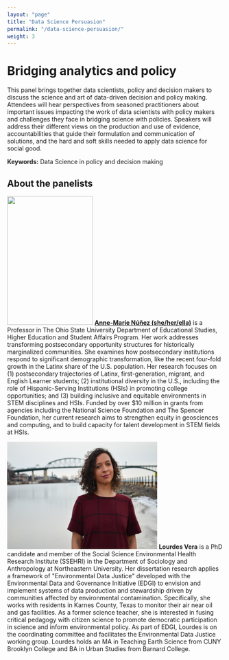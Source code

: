 ```yaml
---
layout: "page"
title: "Data Science Persuasion"
permalink: "/data-science-persuasion/"
weight: 3
---
```

  
# Bridging analytics and policy
This panel brings together data scientists, policy and decision makers to discuss the science and art of data-driven decision and policy making. 
Attendees will hear perspectives from seasoned practitioners about important issues impacting the work of data scientists with policy makers and challenges 
they face in bridging science with policies. Speakers will address their different views on the production and use of evidence, accountabilities that guide 
their formulation and communication of solutions, and the hard and soft skills needed to apply data science for social good.


**Keywords:** Data Science in policy and decision making


## About the panelists

<img src="https://static.wixstatic.com/media/786371_bf1f390e81b145adad12dee449db88a9~mv2.jpg/v1/fill/w_388,h_468,al_c,q_80,usm_0.66_1.00_0.01/anemarie-12.webp"  width="200" height="300"> **[Anne-Marie Núñez (she/her/ella)](https://www.annemarienunez.com/)** is a Professor in The Ohio State University Department of Educational Studies, Higher Education and Student Affairs Program. Her work addresses transforming postsecondary opportunity structures for historically marginalized communities. She examines how postsecondary institutions respond to significant demographic transformation, like the recent four-fold growth in the Latinx share of the U.S. population. Her research focuses on (1) postsecondary trajectories of Latinx, first-generation, migrant, and English Learner students; (2) institutional diversity in the U.S., including the role of Hispanic-Serving Institutions (HSIs) in promoting college opportunities; and (3) building inclusive and equitable environments in STEM disciplines and HSIs. Funded by over $10 million in grants from agencies including the National Science Foundation and The Spencer Foundation, her current research aims to strengthen equity in geosciences and computing, and to build capacity for talent development in STEM fields at HSIs.


<img src="../../images/headshots/Lourdes_Vera.jpg" width="350" height="250"> **Lourdes Vera** is a PhD candidate and member of the Social Science Environmental Health Research Institute (SSEHRI) in the Department of Sociology and Anthropology at Northeastern University. Her dissertation research applies a framework of "Environmental Data Justice" developed with the Environmental Data and Governance Initiative (EDGI) to envision and implement systems of data production and stewardship driven by communities affected by environmental contamination. Specifically, she works with residents in Karnes County, Texas to monitor their air near oil and gas facilities. As a former science teacher, she is interested in fusing critical pedagogy with citizen science to promote democratic participation in science and inform environmental policy. As part of EDGI, Lourdes is on the coordinating committee and facilitates the Environmental Data Justice working group. Lourdes holds an MA in Teaching Earth Science from CUNY Brooklyn College and BA in Urban Studies from Barnard College.


